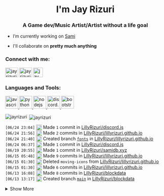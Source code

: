 <h1 align="center">I'm Jay Rizuri</h1>
<h3 align="center">A Game dev/Music Artist/Artist without a life goal</h3>

- I’m currently working on [Sami](https://samidb.xyz/)

- I'll collaborate on **pretty much anything**

<p align="left">
<h3 align="left">Connect with me:</h3>
<a href="https://twitter.com/jayrizuri" target="blank"><img align="center" src="https://cdn.jsdelivr.net/npm/simple-icons@3.0.1/icons/twitter.svg" alt="jayrizuri" height="30" width="40" /></a>
<a href="https://www.youtube.com/c/jayrizuri" target="blank"><img align="center" src="https://cdn.jsdelivr.net/npm/simple-icons@3.0.1/icons/youtube.svg" alt="jay rizuri" height="30" width="40" /></a>
<a href="https://www.youtube.com/c/jayrizuri" target="blank"><img align="center" src="https://www.iconfinder.com/data/icons/logos-brands-5/24/discord-512.png" alt="jay rizuri" height="30" width="30" /></a>
</p>

<h3 align="left">
  Languages and Tools:
</h3>
<p align="left">
  <a href="https://developer.mozilla.org/en-US/docs/Web/JavaScript" target="_blank">
    <img src="https://upload.wikimedia.org/wikipedia/commons/6/6a/JavaScript-logo.png" alt="javascript" width="40" height="40"/>
  </a>
  <a href="https://www.python.org" target="_blank">
    <img src="http://clipart-library.com/images_k/python-logo-transparent/python-logo-transparent-5.png" alt="python" width="40" height="40"/>
  </a>
  <a href="https://nodejs.org" target="_blank">
    <img src="https://nodejs.org/static/images/logo-hexagon.png" alt="nodejs" width="40" height="40"/>
  </a>
  <a href="https://discord.js.org" target="_blank"> <img src="https://discord.js.org/static/logo-square.png" alt="discord.js" width="40" height="40"/>
  </a>
  <a href="https://getbootstrap.com" target="_blank">
    <img src="https://cdn.freebiesupply.com/logos/large/2x/bootstrap-4-logo-png-transparent.png" alt="bootstrap" width="40" height="40"/>
  </a>
</p>
<p><img align="left" src="https://github-readme-stats.vercel.app/api/top-langs/?username=jayrizuri&theme=nord&layout=compact" alt="jayrizuri" /></p>

<p>&nbsp;<img align="center" src="https://github-readme-stats.vercel.app/api?username=jayrizuri&theme=nord&show_icons=true" alt="jayrizuri" /></p>

 <!--START_SECTION:activity-->
`[06/24 23:04]` <img alt="📝" src="https://github.com/cheesits456/github-activity-readme/raw/master/icons/commit.png" align="top" height="18"> Made `1` commit in [LillyRizuri/discord.js](https://github.com/LillyRizuri/discord.js)  
`[06/24 21:56]` <img alt="📝" src="https://github.com/cheesits456/github-activity-readme/raw/master/icons/commit.png" align="top" height="18"> Made `2` commits in [LillyRizuri/lillyrizuri.github.io](https://github.com/LillyRizuri/lillyrizuri.github.io)  
`[06/24 21:40]` <img alt="📂" src="https://github.com/cheesits456/github-activity-readme/raw/master/icons/create-branch.png" align="top" height="18"> Created branch [`fonts`](https://github.com/LillyRizuri/lillyrizuri.github.io/tree/fonts) in [LillyRizuri/lillyrizuri.github.io](https://github.com/LillyRizuri/lillyrizuri.github.io)  
`[06/24 06:37]` <img alt="📝" src="https://github.com/cheesits456/github-activity-readme/raw/master/icons/commit.png" align="top" height="18"> Made `1` commit in [LillyRizuri/discord.js](https://github.com/LillyRizuri/discord.js)  
`[06/19 20:55]` <img alt="📝" src="https://github.com/cheesits456/github-activity-readme/raw/master/icons/commit.png" align="top" height="18"> Made `1` commit in [LillyRizuri/samidb.xyz](https://github.com/LillyRizuri/samidb.xyz)  
`[06/15 05:48]` <img alt="📝" src="https://github.com/cheesits456/github-activity-readme/raw/master/icons/commit.png" align="top" height="18"> Made `9` commits in [LillyRizuri/lillyrizuri.github.io](https://github.com/LillyRizuri/lillyrizuri.github.io)  
`[06/15 01:30]` <img alt="❌" src="https://github.com/cheesits456/github-activity-readme/raw/master/icons/delete.png" align="top" height="18"> Deleted `moving-icons` from [LillyRizuri/lillyrizuri.github.io](https://github.com/LillyRizuri/lillyrizuri.github.io)  
`[06/15 01:30]` <img alt="📝" src="https://github.com/cheesits456/github-activity-readme/raw/master/icons/commit.png" align="top" height="18"> Made `6` commits in [LillyRizuri/lillyrizuri.github.io](https://github.com/LillyRizuri/lillyrizuri.github.io)  
`[06/13 16:08]` <img alt="📝" src="https://github.com/cheesits456/github-activity-readme/raw/master/icons/commit.png" align="top" height="18"> Made `8` commits in [LillyRizuri/blockdata](https://github.com/LillyRizuri/blockdata)  
`[06/13 13:17]` <img alt="📂" src="https://github.com/cheesits456/github-activity-readme/raw/master/icons/create-branch.png" align="top" height="18"> Created branch [`main`](https://github.com/LillyRizuri/blockdata/tree/main) in [LillyRizuri/blockdata](https://github.com/LillyRizuri/blockdata)  

<details><summary>Show More</summary>

`[06/13 13:17]` <img alt="➕" src="https://github.com/cheesits456/github-activity-readme/raw/master/icons/create-repo.png" align="top" height="18"> Created repository [LillyRizuri/blockdata](https://github.com/LillyRizuri/blockdata)  
`[06/12 23:20]` <img alt="📝" src="https://github.com/cheesits456/github-activity-readme/raw/master/icons/commit.png" align="top" height="18"> Made `5` commits in [LillyRizuri/discord.js](https://github.com/LillyRizuri/discord.js)  
`[06/08 01:55]` <img alt="🍴" src="https://github.com/cheesits456/github-activity-readme/raw/master/icons/fork.png" align="top" height="18"> Forked [monbrey/discord.js](https://github.com/monbrey/discord.js) to [LillyRizuri/discord.js](https://github.com/LillyRizuri/discord.js)  
`[06/02 22:33]` <img alt="📝" src="https://github.com/cheesits456/github-activity-readme/raw/master/icons/commit.png" align="top" height="18"> Made `2` commits in [LillyRizuri/samidb.xyz](https://github.com/LillyRizuri/samidb.xyz)  
`[05/24 14:11]` <img alt="📝" src="https://github.com/cheesits456/github-activity-readme/raw/master/icons/commit.png" align="top" height="18"> Made `1` commit in [JayRizuri/reddit-image-fetcher](https://github.com/JayRizuri/reddit-image-fetcher)  
`[05/23 06:36]` <img alt="🍴" src="https://github.com/cheesits456/github-activity-readme/raw/master/icons/fork.png" align="top" height="18"> Forked [iaewing/SwagasaurusBot](https://github.com/iaewing/SwagasaurusBot) to [JayRizuri/SwagasaurusBot](https://github.com/JayRizuri/SwagasaurusBot)  
`[05/23 06:19]` <img alt="✅" src="https://github.com/cheesits456/github-activity-readme/raw/master/icons/pr-open.png" align="top" height="18"> Opened PR [`#110`](https://github.com//meodai/color-names/pull/110 'feat(colors): adds 4 colors') in [meodai/color-names](https://github.com/meodai/color-names)  
`[05/23 06:12]` <img alt="📝" src="https://github.com/cheesits456/github-activity-readme/raw/master/icons/commit.png" align="top" height="18"> Made `4` commits in [JayRizuri/color-names](https://github.com/JayRizuri/color-names)  
`[05/23 04:20]` <img alt="🍴" src="https://github.com/cheesits456/github-activity-readme/raw/master/icons/fork.png" align="top" height="18"> Forked [meodai/color-names](https://github.com/meodai/color-names) to [JayRizuri/color-names](https://github.com/JayRizuri/color-names)  
`[05/23 03:27]` <img alt="📝" src="https://github.com/cheesits456/github-activity-readme/raw/master/icons/commit.png" align="top" height="18"> Made `18` commits in [JayRizuri/samidb.xyz](https://github.com/JayRizuri/samidb.xyz)  
`[04/23 21:45]` <img alt="📝" src="https://github.com/cheesits456/github-activity-readme/raw/master/icons/commit.png" align="top" height="18"> Made `1` commit in [JayRizuri/jayrizuri.github.io](https://github.com/JayRizuri/jayrizuri.github.io)  
`[04/22 19:23]` <img alt="📝" src="https://github.com/cheesits456/github-activity-readme/raw/master/icons/commit.png" align="top" height="18"> Made `32` commits in [JayRizuri/jayrizuri.gay](https://github.com/JayRizuri/jayrizuri.gay)  
`[04/22 12:44]` <img alt="📂" src="https://github.com/cheesits456/github-activity-readme/raw/master/icons/create-branch.png" align="top" height="18"> Created branch [`main`](https://github.com/JayRizuri/jayrizuri.gay/tree/main) in [JayRizuri/jayrizuri.gay](https://github.com/JayRizuri/jayrizuri.gay)  
`[04/22 12:44]` <img alt="➕" src="https://github.com/cheesits456/github-activity-readme/raw/master/icons/create-repo.png" align="top" height="18"> Created repository [JayRizuri/jayrizuri.gay](https://github.com/JayRizuri/jayrizuri.gay)  
`[04/16 18:04]` <img alt="📝" src="https://github.com/cheesits456/github-activity-readme/raw/master/icons/commit.png" align="top" height="18"> Made `1` commit in [JayRizuri/samidb.xyz](https://github.com/JayRizuri/samidb.xyz)  
`[04/16 17:25]` <img alt="📝" src="https://github.com/cheesits456/github-activity-readme/raw/master/icons/commit.png" align="top" height="18"> Made `5` commits in [JayRizuri/discord.js](https://github.com/JayRizuri/discord.js)  
`[04/16 16:57]` <img alt="🍴" src="https://github.com/cheesits456/github-activity-readme/raw/master/icons/fork.png" align="top" height="18"> Forked [discordjs/discord.js](https://github.com/discordjs/discord.js) to [JayRizuri/discord.js](https://github.com/JayRizuri/discord.js)  
`[04/16 12:59]` <img alt="📝" src="https://github.com/cheesits456/github-activity-readme/raw/master/icons/commit.png" align="top" height="18"> Made `1` commit in [JayRizuri/jayrizuri.github.io](https://github.com/JayRizuri/jayrizuri.github.io)  
`[04/15 19:30]` <img alt="📝" src="https://github.com/cheesits456/github-activity-readme/raw/master/icons/commit.png" align="top" height="18"> Made `2` commits in [JayRizuri/cdn.samidb.xyz](https://github.com/JayRizuri/cdn.samidb.xyz)  
`[04/15 19:00]` <img alt="📝" src="https://github.com/cheesits456/github-activity-readme/raw/master/icons/commit.png" align="top" height="18"> Made `1` commit in [JayRizuri/samidb.xyz](https://github.com/JayRizuri/samidb.xyz)  
`[04/15 18:59]` <img alt="❌" src="https://github.com/cheesits456/github-activity-readme/raw/master/icons/delete.png" align="top" height="18"> Deleted `new` from [JayRizuri/samidb.xyz](https://github.com/JayRizuri/samidb.xyz)  
`[04/15 18:59]` <img alt="📂" src="https://github.com/cheesits456/github-activity-readme/raw/master/icons/create-branch.png" align="top" height="18"> Created branch [`master`](https://github.com/JayRizuri/samidb.xyz/tree/master) in [JayRizuri/samidb.xyz](https://github.com/JayRizuri/samidb.xyz)  
`[04/15 18:59]` <img alt="❌" src="https://github.com/cheesits456/github-activity-readme/raw/master/icons/delete.png" align="top" height="18"> Deleted `master` from [JayRizuri/samidb.xyz](https://github.com/JayRizuri/samidb.xyz)  
`[04/15 18:59]` <img alt="📂" src="https://github.com/cheesits456/github-activity-readme/raw/master/icons/create-branch.png" align="top" height="18"> Created branch [`old`](https://github.com/JayRizuri/samidb.xyz/tree/old) in [JayRizuri/samidb.xyz](https://github.com/JayRizuri/samidb.xyz)  
`[04/15 18:54]` <img alt="📝" src="https://github.com/cheesits456/github-activity-readme/raw/master/icons/commit.png" align="top" height="18"> Made `6` commits in [JayRizuri/samidb.xyz](https://github.com/JayRizuri/samidb.xyz)  
`[04/15 18:17]` <img alt="📂" src="https://github.com/cheesits456/github-activity-readme/raw/master/icons/create-branch.png" align="top" height="18"> Created branch [`new`](https://github.com/JayRizuri/samidb.xyz/tree/new) in [JayRizuri/samidb.xyz](https://github.com/JayRizuri/samidb.xyz)  
`[04/14 15:42]` <img alt="📝" src="https://github.com/cheesits456/github-activity-readme/raw/master/icons/commit.png" align="top" height="18"> Made `1` commit in [JayRizuri/samidb.xyz](https://github.com/JayRizuri/samidb.xyz)  
`[04/13 14:20]` <img alt="📝" src="https://github.com/cheesits456/github-activity-readme/raw/master/icons/commit.png" align="top" height="18"> Made `1` commit in [JayRizuri/cdn.samidb.xyz](https://github.com/JayRizuri/cdn.samidb.xyz)  
`[04/09 21:51]` <img alt="📝" src="https://github.com/cheesits456/github-activity-readme/raw/master/icons/commit.png" align="top" height="18"> Made `1` commit in [JayRizuri/jayrizuri.github.io](https://github.com/JayRizuri/jayrizuri.github.io)  

</details>
<!--END_SECTION:activity-->
